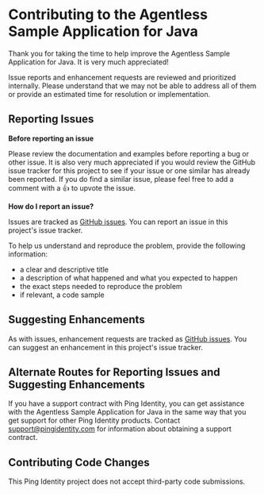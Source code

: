 # Contributing to the Agentless Sample Application for Java

Thank you for taking the time to help improve the Agentless Sample Application for Java. It is very much appreciated!

Issue reports and enhancement requests are reviewed and prioritized internally. Please understand that we may not be able to address all of them or provide an estimated time for resolution or implementation.

## Reporting Issues

**Before reporting an issue**

Please review the documentation and examples before reporting a bug or other issue. It is also very much appreciated if you would review the GitHub issue tracker for this project to see if your issue or one similar has already been reported. If you do find a similar issue, please feel free to add a comment with a :+1: to upvote the issue.

**How do I report an issue?**

Issues are tracked as [GitHub issues](https://guides.github.com/features/issues/). You can report an issue in this project's issue tracker.

To help us understand and reproduce the problem, provide the following information:
- a clear and descriptive title
- a description of what happened and what you expected to happen
- the exact steps needed to reproduce the problem
- if relevant, a code sample

## Suggesting Enhancements

As with issues, enhancement requests are tracked as [GitHub issues](https://guides.github.com/features/issues/). You can suggest an enhancement in this project's issue tracker.

## Alternate Routes for Reporting Issues and Suggesting Enhancements

If you have a support contract with Ping Identity, you can get assistance with the Agentless Sample Application for Java in the same way that you get support for other Ping Identity products. Contact support@pingidentity.com for information about obtaining a support contract.

## Contributing Code Changes

This Ping Identity project does not accept third-party code submissions.
